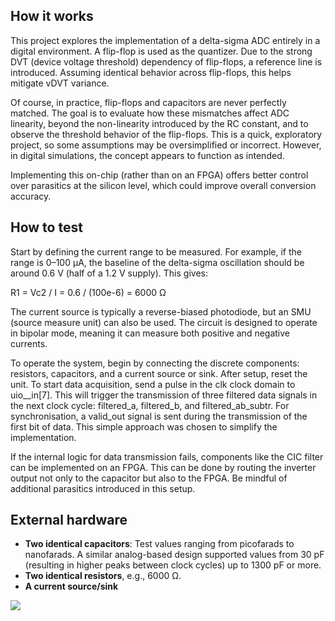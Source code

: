## How it works

This project explores the implementation of a delta-sigma ADC entirely in a digital environment. A flip-flop is used as the quantizer. Due to the strong DVT (device voltage threshold) dependency of flip-flops, a reference line is introduced. Assuming identical behavior across flip-flops, this helps mitigate vDVT variance.

Of course, in practice, flip-flops and capacitors are never perfectly matched. The goal is to evaluate how these mismatches affect ADC linearity, beyond the non-linearity introduced by the RC constant, and to observe the threshold behavior of the flip-flops. This is a quick, exploratory project, so some assumptions may be oversimplified or incorrect. However, in digital simulations, the concept appears to function as intended.

Implementing this on-chip (rather than on an FPGA) offers better control over parasitics at the silicon level, which could improve overall conversion accuracy.

## How to test

Start by defining the current range to be measured. For example, if the range is 0–100 µA, the baseline of the delta-sigma oscillation should be around 0.6 V (half of a 1.2 V supply). This gives:

R1 = Vc2 / I = 0.6 / (100e-6) = 6000 Ω

The current source is typically a reverse-biased photodiode, but an SMU (source measure unit) can also be used. The circuit is designed to operate in bipolar mode, meaning it can measure both positive and negative currents. 

To operate the system, begin by connecting the discrete components: resistors, capacitors, and a current source or sink. After setup, reset the unit.
To start data acquisition, send a pulse in the clk clock domain to uio__in[7]. This will trigger the transmission of three filtered data signals in the next clock cycle: filtered_a, filtered_b, and filtered_ab_subtr. For synchronisation, a valid_out signal is sent during the transmission of the first bit of data. This simple approach was chosen to simplify the implementation.


If the internal logic for data transmission fails, components like the CIC filter can be implemented on an FPGA. This can be done by routing the inverter output not only to the capacitor but also to the FPGA. Be mindful of additional parasitics introduced in this setup.

## External hardware

- **Two identical capacitors**: Test values ranging from picofarads to nanofarads. A similar analog-based design supported values from 30 pF (resulting in higher peaks between clock cycles) up to 1300 pF or more.
- **Two identical resistors**, e.g., 6000 Ω.
- **A current source/sink**

![](diagram.svg)
